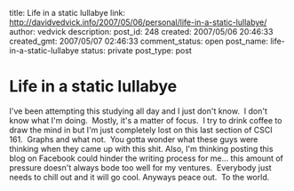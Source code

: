 title: Life in a static lullabye
link: http://davidvedvick.info/2007/05/06/personal/life-in-a-static-lullabye/
author: vedvick
description: 
post_id: 248
created: 2007/05/06 20:46:33
created_gmt: 2007/05/07 02:46:33
comment_status: open
post_name: life-in-a-static-lullabye
status: private
post_type: post

# Life in a static lullabye

I've been attempting this studying all day and I just don't know.  I don't know what I'm doing.  Mostly, it's a matter of focus.  I try to drink coffee to draw the mind in but I'm just completely lost on this last section of CSCI 161.  Graphs and what not.  You gotta wonder what these guys were thinking when they came up with this shit. Also, I'm thinking posting this blog on Facebook could hinder the writing process for me... this amount of pressure doesn't always bode too well for my ventures.  Everybody just needs to chill out and it will go cool. Anyways peace out.  To the world.